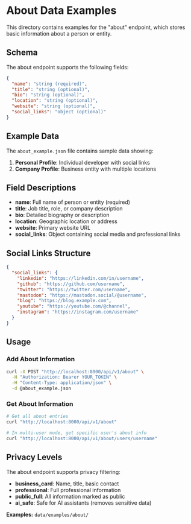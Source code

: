 # About Data Examples

This directory contains examples for the "about" endpoint, which stores basic information about a person or entity.

## Schema

The about endpoint supports the following fields:

```json
{
  "name": "string (required)",
  "title": "string (optional)",
  "bio": "string (optional)", 
  "location": "string (optional)",
  "website": "string (optional)",
  "social_links": "object (optional)"
}
```

## Example Data

The `about_example.json` file contains sample data showing:

1. **Personal Profile**: Individual developer with social links
2. **Company Profile**: Business entity with multiple locations

## Field Descriptions

- **name**: Full name of person or entity (required)
- **title**: Job title, role, or company description
- **bio**: Detailed biography or description
- **location**: Geographic location or address
- **website**: Primary website URL
- **social_links**: Object containing social media and professional links

## Social Links Structure

```json
{
  "social_links": {
    "linkedin": "https://linkedin.com/in/username",
    "github": "https://github.com/username", 
    "twitter": "https://twitter.com/username",
    "mastodon": "https://mastodon.social/@username",
    "blog": "https://blog.example.com",
    "youtube": "https://youtube.com/@channel",
    "instagram": "https://instagram.com/username"
  }
}
```

## Usage

### Add About Information

```bash
curl -X POST "http://localhost:8000/api/v1/about" \
  -H "Authorization: Bearer YOUR_TOKEN" \
  -H "Content-Type: application/json" \
  -d @about_example.json
```

### Get About Information

```bash
# Get all about entries
curl "http://localhost:8000/api/v1/about"

# In multi-user mode, get specific user's about info
curl "http://localhost:8000/api/v1/about/users/username"
```

## Privacy Levels

The about endpoint supports privacy filtering:

- **business_card**: Name, title, basic contact
- **professional**: Full professional information
- **public_full**: All information marked as public
- **ai_safe**: Safe for AI assistants (removes sensitive data)

**Examples:** `data/examples/about/`
